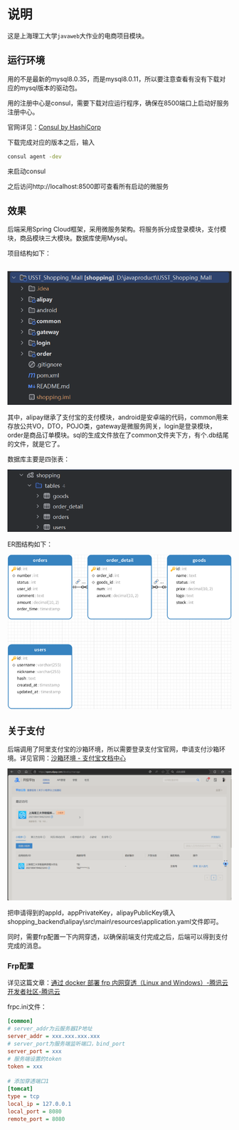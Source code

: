 # 说明

这是上海理工大学`javaweb`大作业的电商项目模块。

## 运行环境

用的不是最新的mysql8.0.35，而是mysql8.0.11，所以要注意查看有没有下载对应的mysql版本的驱动包。

用的注册中心是consul，需要下载对应运行程序，确保在8500端口上启动好服务注册中心。

官网详见：[Consul by HashiCorp](https://www.consul.io/)

下载完成对应的版本之后，输入

```bash
consul agent -dev
```

来启动consul

之后访问http://localhost:8500即可查看所有启动的微服务

## 效果

后端采用Spring Cloud框架，采用微服务架构。将服务拆分成登录模块，支付模块，商品模块三大模块。数据库使用Mysql。

项目结构如下：

​                            ![1](./docs/1.png)   

其中，alipay继承了支付宝的支付模块，android是安卓端的代码，common用来存放公共VO，DTO，POJO类，gateway是微服务网关，login是登录模块，order是商品订单模块。sql的生成文件放在了common文件夹下方，有个.db结尾的文件，就是它了。

数据库主要是四张表：

 ![2](./docs/2.png)

ER图结构如下：

 ![3](./docs/3.png)

## 关于支付

后端调用了阿里支付宝的沙箱环境，所以需要登录支付宝官网，申请支付沙箱环境。详见官网：[沙箱环境 - 支付宝文档中心](https://opendocs.alipay.com/common/02kkv7?pathHash=9a45a6d6)

![8](./docs/8.png)

把申请得到的appId，appPrivateKey，alipayPublicKey填入shopping_backend\alipay\src\main\resources\application.yaml文件即可。

同时，需要frp配置一下内网穿透，以确保前端支付完成之后，后端可以得到支付完成的消息。

### Frp配置

详见这篇文章：[通过 docker 部署 frp 内网穿透（Linux and Windows）-腾讯云开发者社区-腾讯云](https://cloud.tencent.com/developer/article/2455943)

frpc.ini文件：

```ini
[common]
# server_addr为云服务器IP地址
server_addr = xxx.xxx.xxx.xxx
# server_port为服务端监听端口，bind_port
server_port = xxx
# 服务端设置的token
token = xxx

# 添加穿透端口1
[tomcat]
type = tcp
local_ip = 127.0.0.1
local_port = 8080
remote_port = 8080

```

